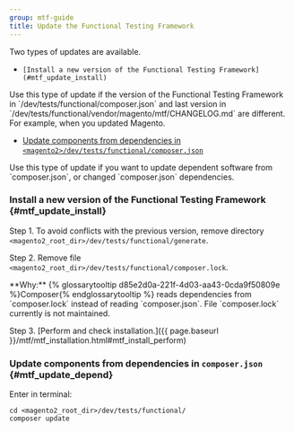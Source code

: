 ```yaml
---
group: mtf-guide
title: Update the Functional Testing Framework
---
```


Two types of updates are available.

-     [Install a new version of the Functional Testing Framework](#mtf_update_install)

<div class="bs-callout bs-callout-info" id="info" markdown="1">
Use this type of update if the version of the Functional Testing Framework in `<magento2>/dev/tests/functional/composer.json` and last version in `<magento2>/dev/tests/functional/vendor/magento/mtf/CHANGELOG.md` are different. For example, when you updated Magento.
</div>

-    [Update components from dependencies in `<magento2>/dev/tests/functional/composer.json`](#mtf_update_depend)

<div class="bs-callout bs-callout-info" id="info" markdown="1">
Use this type of update if you want to update dependent software from `composer.json`, or changed `composer.json` dependencies.
</div>

### Install a new version of the Functional Testing Framework   {#mtf_update_install}

Step 1.    To avoid conflicts with the previous version, remove directory `<magento2_root_dir>/dev/tests/functional/generate`.


Step 2.    Remove file `<magento2_root_dir>/dev/tests/functional/composer.lock`.

<div class="bs-callout bs-callout-info" id="info" markdown="1">
**Why:** {% glossarytooltip d85e2d0a-221f-4d03-aa43-0cda9f50809e %}Composer{% endglossarytooltip %} reads dependencies from `composer.lock` instead of reading `composer.json`. File `composer.lock` currently is not maintained.
</div>

Step 3.    [Perform and check installation.]({{ page.baseurl }}/mtf/mtf_installation.html#mtf_install_perform)

### Update components from dependencies in `composer.json`   {#mtf_update_depend}

Enter in terminal:

    cd <magento2_root_dir>/dev/tests/functional/
    composer update
